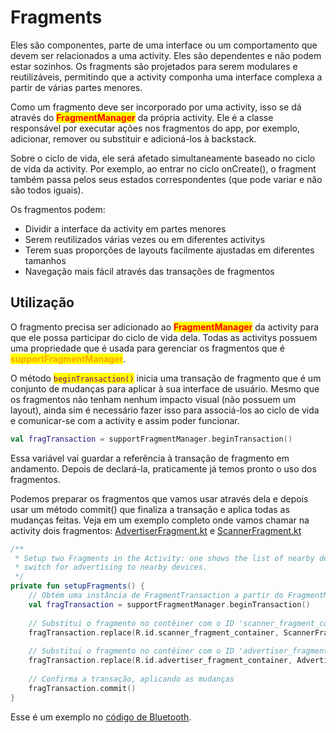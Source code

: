 # Fragments

Eles são componentes, parte de uma interface ou um comportamento que devem ser relacionados a uma activity. Eles são dependentes e não podem estar sozinhos. Os fragments são projetados para serem modulares e reutilizáveis, permitindo que a activity componha uma interface complexa a partir de várias partes menores.

Como um fragmento deve ser incorporado por uma activity, isso se dá através do <mark style="color:red;">**FragmentManager**</mark> da própria activity. Ele é a classe responsável por executar ações nos fragmentos do app, por exemplo, adicionar, remover ou substituir e adicioná-los à backstack.

Sobre o ciclo de vida, ele será afetado simultaneamente baseado no ciclo de vida da activity. Por exemplo, ao entrar no ciclo onCreate(), o fragment também passa pelos seus estados correspondentes (que pode variar e não são todos iguais).

Os fragmentos podem:

* Dividir a interface da activity em partes menores
* Serem reutilizados várias vezes ou em diferentes activitys
* Terem suas proporções de layouts facilmente ajustadas em diferentes tamanhos
* Navegação mais fácil através das transações de fragmentos



## Utilização

O fragmento precisa ser adicionado ao <mark style="color:red;">**FragmentManager**</mark> da activity para que ele possa participar do ciclo de vida dela. Todas as activitys possuem uma propriedade que é usada para gerenciar os fragmentos que é <mark style="color:orange;">**supportFragmentManager**</mark>.&#x20;

O método <mark style="color:purple;">`beginTransaction()`</mark> inicia uma transação de fragmento que é um conjunto de mudanças para aplicar à sua interface de usuário. Mesmo que os fragmentos não tenham nenhum impacto visual (não possuem um layout), ainda sim é necessário fazer isso para associá-los ao ciclo de vida e comunicar-se com a activity e assim poder funcionar.

```kotlin
val fragTransaction = supportFragmentManager.beginTransaction()
```

Essa variável vai guardar a referência à transação de fragmento em andamento. Depois de declará-la, praticamente já temos pronto o uso dos fragmentos.

Podemos preparar os fragmentos que vamos usar através dela e depois usar um método commit() que finaliza a transação e aplica todas as mudanças feitas. Veja em um exemplo completo onde vamos chamar na activity dois fragmentos: [AdvertiserFragment.kt](https://github.com/android/connectivity-samples/blob/main/BluetoothAdvertisementsKotlin/app/src/main/java/com/example/bluetoothadvertisements/AdvertiserFragment.kt) e [ScannerFragment.kt](https://github.com/android/connectivity-samples/blob/main/BluetoothAdvertisementsKotlin/app/src/main/java/com/example/bluetoothadvertisements/ScannerFragment.kt)

```kotlin
/**
 * Setup two Fragments in the Activity: one shows the list of nearby devices; one shows the
 * switch for advertising to nearby devices.
 */
private fun setupFragments() {
    // Obtém uma instância de FragmentTransaction a partir do FragmentManager da Activity
    val fragTransaction = supportFragmentManager.beginTransaction()
    
    // Substitui o fragmento no contêiner com o ID 'scanner_fragment_container' por uma nova instância de ScannerFragment
    fragTransaction.replace(R.id.scanner_fragment_container, ScannerFragment())
    
    // Substitui o fragmento no contêiner com o ID 'advertiser_fragment_container' por uma nova instância de AdvertiserFragment
    fragTransaction.replace(R.id.advertiser_fragment_container, AdvertiserFragment())
    
    // Confirma a transação, aplicando as mudanças
    fragTransaction.commit()
}
```

Esse é um exemplo no [código de Bluetooth](https://github.com/android/connectivity-samples/blob/main/BluetoothAdvertisementsKotlin/app/src/main/java/com/example/bluetoothadvertisements/MainActivity.kt).&#x20;

